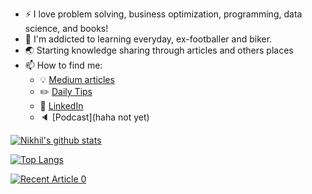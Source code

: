 - :zap: I love problem solving, business optimization, programming, data science, and books!
- 🌱 I'm addicted to learning everyday, ex-footballer and biker.
- 🌏 Starting knowledge sharing through articles and others places
- 📫 How to find me: 
  - :bulb: [Medium articles](https://medium.com/@arnikhil0)
  - :pencil2: [Daily Tips](https://mathdatasimplified.com/)
  - :office: [LinkedIn](https://www.linkedin.com/in/nikhil-ar-b44156140/)
  - :speaker: [Podcast](haha not yet)

[![Nikhil's github stats](https://github-readme-stats.vercel.app/api?username=Noone2810&count_private=true&show_icons=true&theme=radical&hide_rank=false)](https://github.com/anuraghazra/github-readme-stats)

[![Top Langs](https://github-readme-stats.vercel.app/api/top-langs/?username=Noone2810)](https://github.com/Noone2810/github-readme-stats)

<a target="_blank" href="https://github-readme-medium-recent-article.vercel.app/mzedium/@khuyentran1476/0"><img src="https://github-readme-medium-recent-article.vercel.app/medium/@khuyentran1476/0" alt="Recent Article 0">
